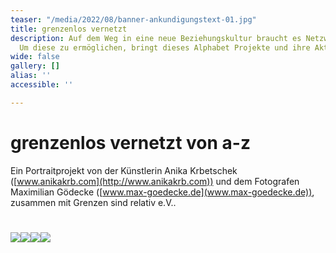 ```yaml
---
teaser: "/media/2022/08/banner-ankundigungstext-01.jpg"
title: grenzenlos vernetzt
description: Auf dem Weg in eine neue Beziehungskultur braucht es Netzwerke und Kooperationen.
  Um diese zu ermöglichen, bringt dieses Alphabet Projekte und ihre Akteur:innen
wide: false
gallery: []
alias: ''
accessible: ''

---
```

# grenzenlos vernetzt von a-z

Ein Portraitprojekt von der Künstlerin Anika Krbetschek ([www.anikakrb.com](http://www.anikakrb.com)) und dem Fotografen Maximilian Gödecke ([www.max-goedecke.de](www.max-goedecke.de)), zusammen mit Grenzen sind relativ e.V..

# ![](/media/2022/08/banner-ankundigungstext-01.jpg)![](/media/2022/08/banner-ankundigungstext-02.jpg)![](/media/2022/08/banner-ankundigungstext-03.jpg)![](/media/2022/08/banner-ankundigungstext-04.jpg)